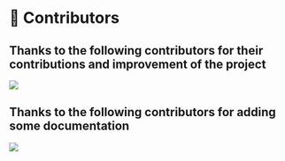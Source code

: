 ﻿---
home: true
heroImage: /icon.png
heroHeight: 800
heroText: WebApiClient
tagline: A declarative http client library that combines high performance and scalability
actions:
  - text: Quick Start 💡
    link: /en/guide/
    type: primary
  - text: Install
    link: /en/reference/nuget
    type: default
  - text: Legacy[EOL]
    link: /old/
    type: default
  - text: Donate
    link: /en/reference/donate
    type: default
features:
  - title: Semantic Declaration
    details: ⛳ Developing client-side code only requires semantic declaration of interfaces
  - title: Multi-Serializer support
    details: 🛠 Supports json, xml, form and other custom serializations
  - title: Code Trim & AOT
    details: 🤖 Supports full code trimming and AOT publishing for .NET 8.
  - title: Aspect Oriented
    details: 🎉 Supports multiple interceptors, filters, logs, retries, cache customization and other functions
  - title: Code Syntax Analysis
    details: 🤔 Provides syntax analysis and prompts for interface code declarations to help developers avoid using improper syntax when declaring interfaces
  - title: Quick Integration
    details: 🔒 Support OAuth2 and token management extension package to facilitate identity authentication and authorization
  - title: Auto-generate Code
    details: 💻 Provides a dotnet tool that supports parsing local or remote OpenAPI documents, generating WebApiClientCore interface code, and simplifying the workload of interface declaration.
  - title: High Performance
    details: 🚀 In BenchmarkDotNet, the performance and allocation under various requests are 2.X times ahead of similar products Refit 
footer: MIT Licensed | Copyright © WebApiClient.
---
# 👯 Contributors

## Thanks to the following contributors for their contributions and improvement of the project

<a href="https://contributors-img.web.app/image?repo=dotnetcore/WebApiClient">
  <img src="https://contributors-img.web.app/image?repo=dotnetcore/WebApiClient" />
</a>

## Thanks to the following contributors for adding some documentation

<a href="https://contributors-img.web.app/image?repo=WebApiClient/WebApiClientWiki">
  <img src="https://contributors-img.web.app/image?repo=WebApiClient/WebApiClientWiki" />
</a>
